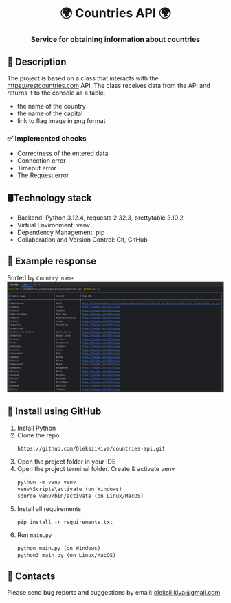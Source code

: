 <h1 align="center">🌍 Countries API 🌍</h1>
<h3 align="center">Service for obtaining information about countries</h3>

## 📝 Description

The project is based on a class that interacts with the https://restcountries.com API.
The class receives data from the API and returns it to the console as a table.

* the name of the country
* the name of the capital
* link to flag image in png format

### ✅ Implemented checks

* Correctness of the entered data
* Connection error
* Timeout error
* The Request error

## 🛢️Technology stack

* Backend: Python 3.12.4, requests 2.32.3, prettytable 3.10.2
* Virtual Environment: venv
* Dependency Management: pip
* Collaboration and Version Control: Git, GitHub

## 🔀 Example response

Sorted by `Country name`
<img alt="preview" src="picture/preview.png" width="800"/>

## 🚀 Install using GitHub

1. Install Python
1. Clone the repo
   ```commandline
   https://github.com/OleksiiKiva/countries-api.git   
   ```
1. Open the project folder in your IDE
1. Open the project terminal folder. Create & activate venv
   ```commandline
   python -m venv venv
   venv\Scripts\activate (on Windows)
   source venv/bin/activate (on Linux/MacOS)
   ```
1. Install all requirements
   ```commandline
   pip install -r requirements.txt
   ```
1. Run `main.py`
   ```commandline
   python main.py (on Windows)
   python3 main.py (on Linux/MacOS)
   ```

## 📧 Contacts

Please send bug reports and suggestions by email:
[oleksii.kiva@gmail.com](mailto:oleksii.kiva@gmail.com)
